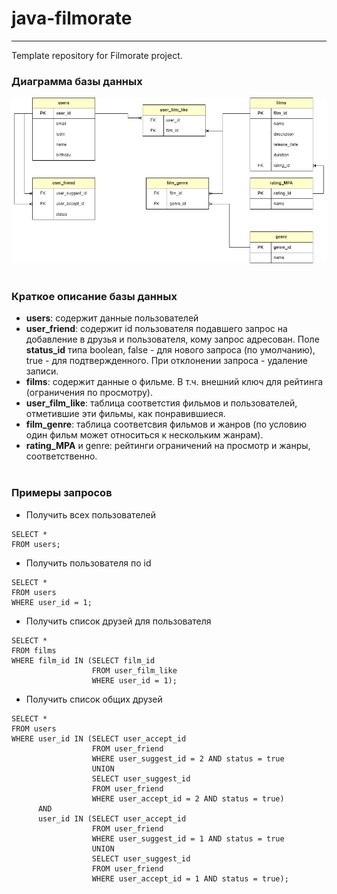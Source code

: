 # java-filmorate
___
Template repository for Filmorate project.
<br/>
### Диаграмма базы данных
![Diagram](https://github.com/maximboltinov/java-filmorate/blob/readme-diagram/DB_filmorate.png)
<br/>
<br/>
### Краткое описание базы данных
* **users**: содержит данные пользователей  
* **user_friend**: содержит id пользователя подавшего запрос на добавление в друзья и пользователя, кому запрос адресован.
Поле **status_id** типа boolean, false - для нового запроса (по умолчанию), true - для подтвержденного.
При отклонении запроса - удаление записи.  
* **films**: содержит данные о фильме. В т.ч. внешний ключ для рейтинга (ограничения по просмотру).  
* **user_film_like**: таблица соответстия фильмов и пользователей, отметившие эти фильмы, как понравившиеся.  
* **film_genre**: таблица соответсвия фильмов и жанров (по условию один фильм может относиться к нескольким жанрам).  
* **rating_MPA** и genre: рейтинги ограничений на просмотр и жанры, соответственно.
  <br/>
  <br/>
### Примеры запросов
* Получить всех пользователей
```postgresql
SELECT *
FROM users;
```
* Получить пользователя по id
```postgresql
SELECT *
FROM users
WHERE user_id = 1;
```
* Получить список друзей для пользователя
```postgresql
SELECT *
FROM films
WHERE film_id IN (SELECT film_id
                  FROM user_film_like
                  WHERE user_id = 1);
```
* Получить список общих друзей
```posgresql
SELECT *
FROM users
WHERE user_id IN (SELECT user_accept_id
                  FROM user_friend
                  WHERE user_suggest_id = 2 AND status = true
                  UNION
                  SELECT user_suggest_id
                  FROM user_friend
                  WHERE user_accept_id = 2 AND status = true)
	  AND
	  user_id IN (SELECT user_accept_id
                  FROM user_friend
                  WHERE user_suggest_id = 1 AND status = true
                  UNION
                  SELECT user_suggest_id
                  FROM user_friend
                  WHERE user_accept_id = 1 AND status = true);
```